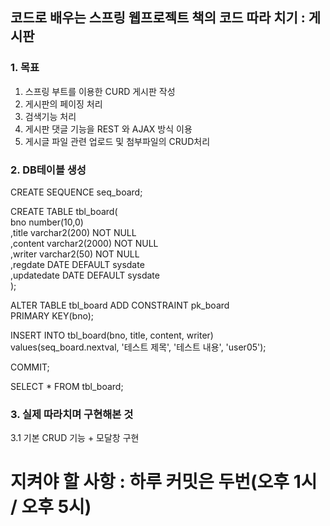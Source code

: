 ## 코드로 배우는 스프링 웹프로젝트 책의 코드 따라 치기 : 게시판

### 1. 목표
1. 스프링 부트를 이용한 CURD 게시판 작성  
2. 게시판의 페이징 처리   
3. 검색기능 처리  
4. 게시판 댓글 기능을 REST 와 AJAX 방식 이용   
5. 게시글 파일 관련 업로드 및 첨부파일의 CRUD처리   

### 2. DB테이블 생성
CREATE SEQUENCE	seq_board;

CREATE TABLE tbl_board(   
	bno number(10,0)  
	,title varchar2(200) NOT NULL  
	,content varchar2(2000) NOT NULL  
	,writer varchar2(50) NOT NULL  
	,regdate DATE DEFAULT sysdate  
	,updatedate DATE DEFAULT sysdate   
);

ALTER TABLE tbl_board ADD CONSTRAINT pk_board   
PRIMARY KEY(bno);

INSERT INTO tbl_board(bno, title, content, writer)    
values(seq_board.nextval, '테스트 제목', '테스트 내용', 'user05');

COMMIT;

SELECT * FROM tbl_board;

### 3. 실제 따라치며 구현해본 것
3.1 기본 CRUD 기능 + 모달창 구현

# 지켜야 할 사항 : 하루 커밋은 두번(오후 1시 / 오후 5시)
